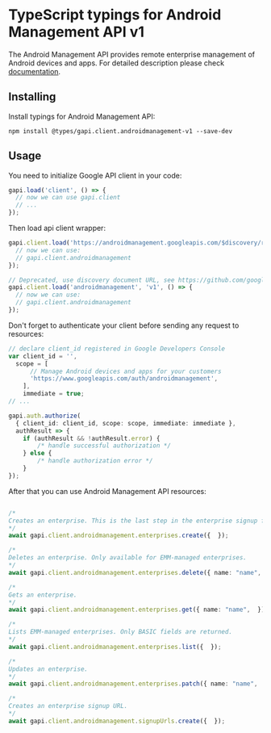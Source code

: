 # TypeScript typings for Android Management API v1

The Android Management API provides remote enterprise management of Android devices and apps.
For detailed description please check [documentation](https://developers.google.com/android/management).

## Installing

Install typings for Android Management API:

```
npm install @types/gapi.client.androidmanagement-v1 --save-dev
```

## Usage

You need to initialize Google API client in your code:

```typescript
gapi.load('client', () => {
  // now we can use gapi.client
  // ...
});
```

Then load api client wrapper:

```typescript
gapi.client.load('https://androidmanagement.googleapis.com/$discovery/rest?version=v1', () => {
  // now we can use:
  // gapi.client.androidmanagement
});
```

```typescript
// Deprecated, use discovery document URL, see https://github.com/google/google-api-javascript-client/blob/master/docs/reference.md#----gapiclientloadname----version----callback--
gapi.client.load('androidmanagement', 'v1', () => {
  // now we can use:
  // gapi.client.androidmanagement
});
```

Don't forget to authenticate your client before sending any request to resources:

```typescript
// declare client_id registered in Google Developers Console
var client_id = '',
  scope = [
      // Manage Android devices and apps for your customers
      'https://www.googleapis.com/auth/androidmanagement',
    ],
    immediate = true;
// ...

gapi.auth.authorize(
  { client_id: client_id, scope: scope, immediate: immediate },
  authResult => {
    if (authResult && !authResult.error) {
        /* handle successful authorization */
    } else {
        /* handle authorization error */
    }
});
```

After that you can use Android Management API resources: <!-- TODO: make this work for multiple namespaces -->

```typescript

/*
Creates an enterprise. This is the last step in the enterprise signup flow.
*/
await gapi.client.androidmanagement.enterprises.create({  });

/*
Deletes an enterprise. Only available for EMM-managed enterprises.
*/
await gapi.client.androidmanagement.enterprises.delete({ name: "name",  });

/*
Gets an enterprise.
*/
await gapi.client.androidmanagement.enterprises.get({ name: "name",  });

/*
Lists EMM-managed enterprises. Only BASIC fields are returned.
*/
await gapi.client.androidmanagement.enterprises.list({  });

/*
Updates an enterprise.
*/
await gapi.client.androidmanagement.enterprises.patch({ name: "name",  });

/*
Creates an enterprise signup URL.
*/
await gapi.client.androidmanagement.signupUrls.create({  });
```
